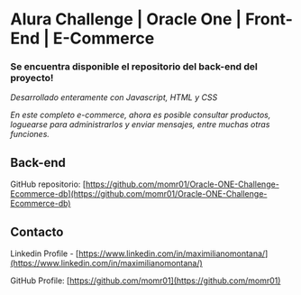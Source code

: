 # Alura Challenge | Oracle One | Front-End | E-Commerce

### Se encuentra disponible el repositorio del back-end del proyecto!

_Desarrollado enteramente con Javascript, HTML y CSS_

_En este completo e-commerce, ahora es posible consultar productos, loguearse para administrarlos y enviar mensajes, entre muchas otras funciones._

<!-- CONTACT -->

## Back-end

GitHub repositorio: [https://github.com/momr01/Oracle-ONE-Challenge-Ecommerce-db](https://github.com/momr01/Oracle-ONE-Challenge-Ecommerce-db)

## Contacto

Linkedin Profile - [https://www.linkedin.com/in/maximilianomontana/](https://www.linkedin.com/in/maximilianomontana/)

GitHub Profile: [https://github.com/momr01](https://github.com/momr01)
